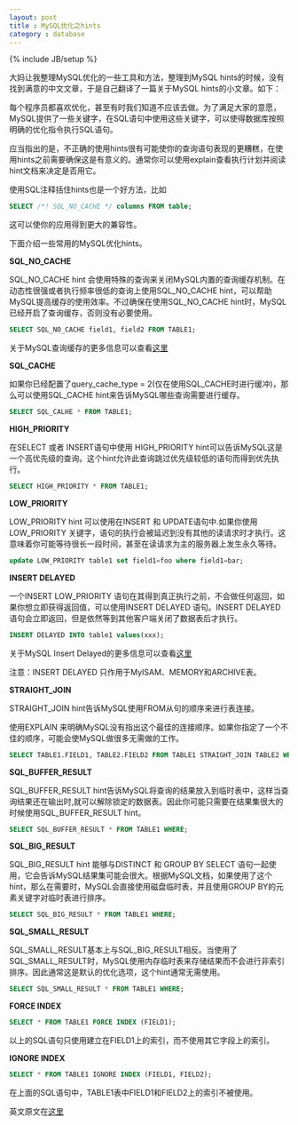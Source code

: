 ```yaml
---
layout: post
title : MySQL优化之hints
category : database
---
```

{% include JB/setup %}

大妈让我整理MySQL优化的一些工具和方法，整理到MySQL hints的时候，没有找到满意的中文文章，于是自己翻译了一篇关于MySQL hints的小文章。如下：

每个程序员都喜欢优化，甚至有时我们知道不应该去做。为了满足大家的意愿，MySQL提供了一些关键字，在SQL语句中使用这些关键字，可以使得数据库按照明确的优化指令执行SQL语句。

应当指出的是，不正确的使用hints很有可能使你的查询语句表现的更糟糕，在使用hints之前需要确保这是有意义的。通常你可以使用explain查看执行计划并阅读hint文档来决定是否用它。

使用SQL注释括住hints也是一个好方法，比如

```sql
SELECT /*! SQL_NO_CACHE */ columns FROM table;
```

这可以使你的应用得到更大的兼容性。

下面介绍一些常用的MySQL优化hints。

**SQL_NO_CACHE**

SQL_NO_CACHE hint 会使用特殊的查询来关闭MySQL内置的查询缓存机制。在动态性很强或者执行频率很低的查询上使用SQL_NO_CACHE hint，可以帮助MySQL提高缓存的使用效率。不过确保在使用SQL_NO_CACHE hint时，MySQL已经开启了查询缓存，否则没有必要使用。

```sql
SELECT SQL_NO_CACHE field1, field2 FROM TABLE1;
```

关于MySQL查询缓存的更多信息可以查看[这里](http://www.petefreitag.com/item/390.cfm)

**SQL_CACHE**

如果你已经配置了query_cache_type = 2(仅在使用SQL_CACHE时进行缓冲)，那么可以使用SQL_CACHE hint来告诉MySQL哪些查询需要进行缓存。

```sql
SELECT SQL_CALHE * FROM TABLE1;
```

**HIGH_PRIORITY**

在SELECT 或者 INSERT语句中使用 HIGH_PRIORITY hint可以告诉MySQL这是一个高优先级的查询。这个hint允许此查询跳过优先级较低的语句而得到优先执行。

```sql
SELECT HIGH_PRIORITY * FROM TABLE1;
```

**LOW_PRIORITY**

LOW_PRIORITY hint 可以使用在INSERT 和 UPDATE语句中.如果你使用LOW_PRIORITY 关键字，语句的执行会被延迟到没有其他的读请求时才执行。这意味着你可能等待很长一段时间，甚至在读请求为主的服务器上发生永久等待。

```sql
update LOW_PRIORITY table1 set field1=foo where field1=bar;
```

**INSERT DELAYED**

一个INSERT LOW_PRIORITY 语句在其得到真正执行之前，不会做任何返回，如果你想立即获得返回值，可以使用INSERT DELAYED 语句。INSERT DELAYED 语句会立即返回，但是依然等到其他客户端关闭了数据表后才执行。

```sql
INSERT DELAYED INTO table1 values(xxx);
```

关于MySQL Insert Delayed的更多信息可以查看[这里](http://www.petefreitag.com/item/430.cfm)

注意：INSERT DELAYED 只作用于MyISAM、MEMORY和ARCHIVE表。

**STRAIGHT_JOIN**

STRAIGHT_JOIN hint告诉MySQL使用FROM从句的顺序来进行表连接。

使用EXPLAIN 来明确MySQL没有指出这个最佳的连接顺序。如果你指定了一个不佳的顺序，可能会使MySQL做很多无需做的工作。

```sql
SELECT TABLE1.FIELD1, TABLE2.FIELD2 FROM TABLE1 STRAIGHT_JOIN TABLE2 WHERE xxx;
```

**SQL_BUFFER_RESULT**

SQL_BUFFER_RESULT hint告诉MySQL将查询的结果放入到临时表中，这样当查询结果还在输出时,就可以解除锁定的数据表。因此你可能只需要在结果集很大的时候使用SQL_BUFFER_RESULT hint。

```sql
SELECT SQL_BUFFER_RESULT * FROM TABLE1 WHERE;
```

**SQL_BIG_RESULT**

SQL_BIG_RESULT hint 能够与DISTINCT 和 GROUP BY SELECT 语句一起使用，它会告诉MySQL结果集可能会很大。根据MySQL文档，如果使用了这个hint，那么在需要时，MySQL会直接使用磁盘临时表，并且使用GROUP BY的元素关键字对临时表进行排序。

```sql
SELECT SQL_BIG_RESULT * FROM TABLE1 WHERE;
```

**SQL_SMALL_RESULT**

SQL_SMALL_RESULT基本上与SQL_BIG_RESULT相反。当使用了SQL_SMALL_RESULT时，MySQL使用内存临时表来存储结果而不会进行非索引排序。因此通常这是默认的优化选项，这个hint通常无需使用。

```sql
SELECT SQL_SMALL_RESULT * FROM TABLE1 WHERE;
```

**FORCE INDEX**

```sql
SELECT * FROM TABLE1 FORCE INDEX (FIELD1);
```

以上的SQL语句只使用建立在FIELD1上的索引，而不使用其它字段上的索引。

**IGNORE INDEX**

```sql
SELECT * FROM TABLE1 IGNORE INDEX (FIELD1, FIELD2);
```

在上面的SQL语句中，TABLE1表中FIELD1和FIELD2上的索引不被使用。


英文原文在[这里](http://www.petefreitag.com/item/613.cfm)